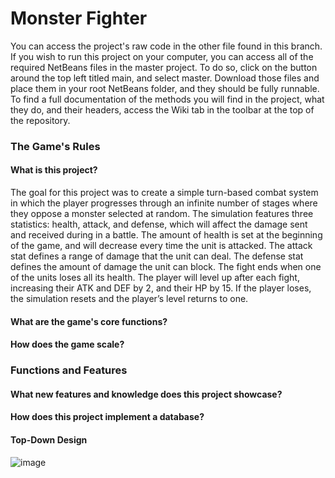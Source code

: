 # Monster Fighter
You can access the project's raw code in the other file found in this branch. If you wish to run this project on your computer, you can access all of the required NetBeans files in the master project. To do so, click on the button around the top left titled main, and select master. Download those files and place them in your root NetBeans folder, and they should be fully runnable. To find a full documentation of the methods you will find in the project, what they do, and their headers, access the Wiki tab in the toolbar at the top of the repository.

### The Game's Rules
#### What is this project?
The goal for this project was to create a simple turn-based combat system in which the player progresses through an infinite number of stages where they oppose a monster selected at random. The simulation features three statistics: health, attack, and defense, which will affect the damage sent and received during in a battle. The amount of health is set at the beginning of the game, and will decrease every time the unit is attacked. The attack stat defines a range of damage that the unit can deal. The defense stat defines the amount of damage the unit can block. The fight ends when one of the units loses all its health. The player will level up after each fight, increasing their ATK and DEF by 2, and their HP by 15. If the player loses, the simulation resets and the player’s level returns to one.

#### What are the game's core functions?

#### How does the game scale?

### Functions and Features
#### What new features and knowledge does this project showcase?

#### How does this project implement a database?

#### Top-Down Design
![image](https://user-images.githubusercontent.com/59585745/122836829-08050580-d2c1-11eb-84e7-adfd779e7f0a.png)
